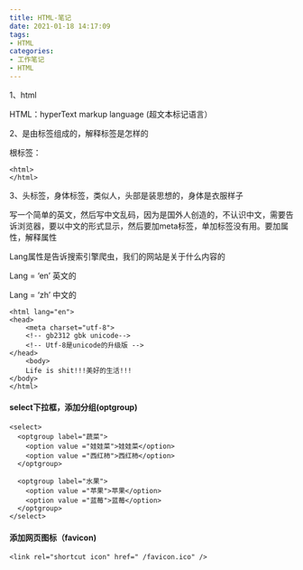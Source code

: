 ```yaml
---
title: HTML-笔记
date: 2021-01-18 14:17:09
tags:
- HTML
categories:
- 工作笔记
- HTML
---
```


1、html

HTML：hyperText markup language (超文本标记语言）

2、是由标签组成的，解释标签是怎样的

根标签：

```
<html>
</html>
```

3、头标签，身体标签，类似人，头部是装思想的，身体是衣服样子

写一个简单的英文，然后写中文乱码，因为是国外人创造的，不认识中文，需要告诉浏览器，要以中文的形式显示，然后要加meta标签，单加标签没有用。要加属性，解释属性

Lang属性是告诉搜索引擎爬虫，我们的网站是关于什么内容的

Lang = ‘en’ 英文的

Lang = ‘zh’ 中文的

```
<html lang="en">
<head>
	<meta charset="utf-8">
	<!-- gb2312 gbk unicode-->
	<!-- Utf-8是unicode的升级版 -->
</head>
	<body>
	Life is shit!!!美好的生活!!!
</body>
</html>

```

#### select下拉框，添加分组(optgroup)

```
<select>
  <optgroup label="蔬菜">
    <option value ="娃娃菜">娃娃菜</option>
    <option value ="西红柿">西红柿</option>
  </optgroup>

  <optgroup label="水果">
    <option value ="苹果">苹果</option>
    <option value ="蓝莓">蓝莓</option>
  </optgroup>
</select>
```

#### 添加网页图标（favicon)

```
<link rel="shortcut icon" href=" /favicon.ico" />
```



